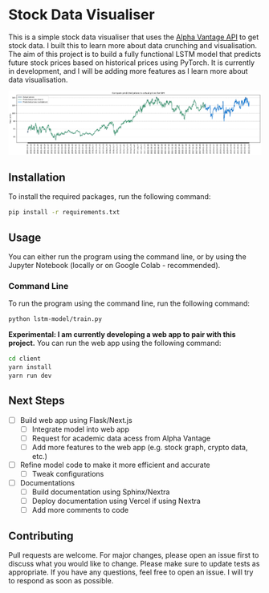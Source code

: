 # Stock Data Visualiser

This is a simple stock data visualiser that uses the [Alpha Vantage API](https://www.alphavantage.co/documentation/) to get stock data. I built this to learn more about data crunching and visualisation. The aim of this project is to build a fully functional LSTM model that predicts future stock prices based on historical prices using PyTorch. It is currently in development, and I will be adding more features as I learn more about data visualisation.

![IBM Stock Price Prediction](static/images/graph.png)

## Installation

To install the required packages, run the following command:

```bash
pip install -r requirements.txt
```

## Usage

You can either run the program using the command line, or by using the Jupyter Notebook (locally or on Google Colab - recommended).

### Command Line

To run the program using the command line, run the following command:

```bash
python lstm-model/train.py
```

**Experimental: I am currently developing a web app to pair with this project.** You can run the web app using the following command:

```bash
cd client
yarn install
yarn run dev
```

## Next Steps

- [ ] Build web app using Flask/Next.js
  - [ ] Integrate model into web app
  - [ ] Request for academic data acess from Alpha Vantage
  - [ ] Add more features to the web app (e.g. stock graph, crypto data, etc.)
- [ ] Refine model code to make it more efficient and accurate
  - [ ] Tweak configurations
- [ ] Documentations
  - [ ] Build documentation using Sphinx/Nextra
  - [ ] Deploy documentation using Vercel if using Nextra
  - [ ] Add more comments to code

## Contributing

Pull requests are welcome. For major changes, please open an issue first to discuss what you would like to change. Please make sure to update tests as appropriate. If you have any questions, feel free to open an issue. I will try to respond as soon as possible.
